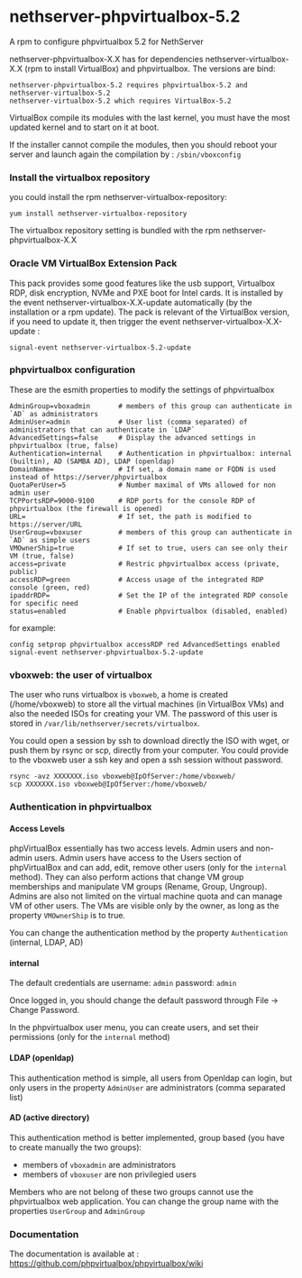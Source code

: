 nethserver-phpvirtualbox-5.2
============================

A rpm to configure phpvirtualbox 5.2 for NethServer

nethserver-phpvirtualbox-X.X has for dependencies nethserver-virtualbox-X.X (rpm to install VirtualBox) and phpvirtualbox. 
The versions are bind:

    nethserver-phpvirtualbox-5.2 requires phpvirtualbox-5.2 and nethserver-virtualbox-5.2
    nethserver-virtualbox-5.2 which requires VirtualBox-5.2

VirtualBox compile its modules with the last kernel, you must have the most updated kernel and to start on it at boot.

If the installer cannot compile the modules, then you should reboot your server and launch again the compilation by : ```/sbin/vboxconfig```

### Install the virtualbox repository

you could install the rpm nethserver-virtualbox-repository:

    yum install nethserver-virtualbox-repository

The virtualbox repository setting is bundled with the rpm nethserver-phpvirtualbox-X.X

### Oracle VM VirtualBox Extension Pack

This pack provides some good features like the usb support, Virtualbox RDP, disk encryption, NVMe and PXE boot for Intel cards. 
It is installed by the event nethserver-virtualbox-X.X-update automatically (by the installation or a rpm update). 
The pack is relevant of the VirtualBox version, if you need to update it, then trigger the event nethserver-virtualbox-X.X-update :

    signal-event nethserver-virtualbox-5.2-update

### phpvirtualbox configuration

These are the esmith properties to modify the settings of phpvirtualbox

    AdminGroup=vboxadmin       # members of this group can authenticate in  `AD` as administrators
    AdminUser=admin            # User list (comma separated) of administrators that can authenticate in `LDAP`
    AdvancedSettings=false     # Display the advanced settings in phpvirtualbox (true, false)
    Authentication=internal    # Authentication in phpvirtualbox: internal (builtin), AD (SAMBA AD), LDAP (openldap)
    DomainName=                # If set, a domain name or FQDN is used instead of https://server/phpvirtualbox
    QuotaPerUser=5             # Number maximal of VMs allowed for non admin user 
    TCPPortsRDP=9000-9100      # RDP ports for the console RDP of phpvirtualbox (the firewall is opened)
    URL=                       # If set, the path is modified to https://server/URL
    UserGroup=vboxuser         # members of this group can authenticate in  `AD` as simple users
    VMOwnerShip=true           # If set to true, users can see only their VM (true, false)
    access=private             # Restric phpvirtualbox access (private, public)
    accessRDP=green            # Access usage of the integrated RDP console (green, red)
    ipaddrRDP=                 # Set the IP of the integrated RDP console for specific need
    status=enabled             # Enable phpvirtualbox (disabled, enabled)

for example:

    config setprop phpvirtualbox accessRDP red AdvancedSettings enabled
    signal-event nethserver-phpvirtualbox-5.2-update

### vboxweb: the user of virtualbox

The user who runs virtualbox is ```vboxweb```, a home is created (/home/vboxweb) to store all the virtual machines (in VirtualBox VMs) 
and also the needed ISOs for creating your VM. The password of this user is stored in ```/var/lib/nethserver/secrets/virtualbox```.

You could open a session by ssh to download directly the ISO with wget, or push them by rsync or scp, directly from your computer. 
You could provide to the vboxweb user a ssh key and open a ssh session without password.

    rsync -avz XXXXXXX.iso vboxweb@IpOfServer:/home/vboxweb/
    scp XXXXXXX.iso vboxweb@IpOfServer:/home/vboxweb/

### Authentication in phpvirtualbox

#### Access Levels

phpVirtualBox essentially has two access levels. Admin users and non-admin users.
Admin users have access to the Users section of phpVirtualBox and can add, edit, remove other users (only for the `internal` method). 
They can also perform actions that change VM group memberships and manipulate VM groups (Rename, Group, Ungroup). 
Admins are also not limited on the virtual machine quota and can manage VM of other users. The VMs are visible only by the owner, as long as the property `VMOwnerShip` is to true.

You can change the authentication method by the property `Authentication` (internal, LDAP, AD)

#### internal

The default credentials are username: `admin` password: `admin`

Once logged in, you should change the default password through File -> Change Password.

In the phpvirtualbox user menu, you can create users, and set their permissions (only for the `internal` method)

#### LDAP (openldap)

This authentication method is simple, all users from Openldap can login, but only users in the property `AdminUser` are administrators (comma separated list)

#### AD (active directory)

This authentication method is better implemented, group based (you have to create manually the two groups): 

  * members of `vboxadmin` are administrators
  * members of `vboxuser` are non privilegied users

Members who are not belong of these two groups cannot use the phpvirtualbox web application. You can change the group name with the properties `UserGroup` and `AdminGroup`

### Documentation

The documentation is available at : https://github.com/phpvirtualbox/phpvirtualbox/wiki
